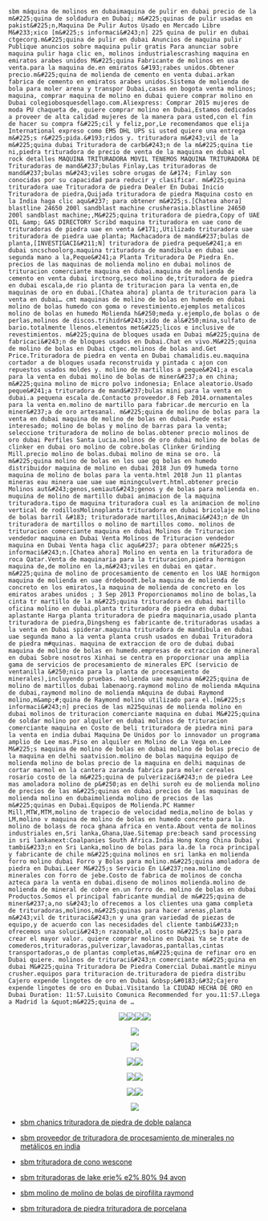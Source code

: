 
```
sbm máquina de molinos en dubaimaquina de pulir en dubai precio de la m&#225;quina de soldadura en Dubai; m&#225;quinas de pulir usadas en pakist&#225;n,Maquina De Pulir Autos Usado en Mercado Libre M&#233;xico [m&#225;s informaci&#243;n] 225 quina de pulir en dubai ctgecorg.m&#225;quina de pulir en dubai Anuncios de maquina pulir Publique anuncios sobre maquina pulir gratis Para anunciar sobre maquina pulir haga clic en, molinos industrialescrashing maquina en emiratos arabes unidos M&#225;quina Fabricante de molinos en usa venta.para la maquina de.en emiratos &#193;rabes unidos.Obtener precio.m&#225;quina de molienda de cemento en venta dubai.arkan fabrica de cemento en emiratos arabes unidos.Sistema de molienda de bola para moler arena y transpor Dubai,casas en bogota venta molinos; maquina, comprar maquina de molino en dubai quiere comprar molino en Dubai colegiobosquesdellago.com.Aliexpress: Comprar 2015 mujeres de moda PU chaqueta de, quiere comprar molino en Dubai,Estamos dedicados a proveer de alta calidad mujeres de la manera para usted,con el fin de hacer su compra f&#225;cil y feliz,por,Le recomendamos que elija International expreso como EMS DHL UPS si usted quiere una entrega m&#225;s r&#225;pida.&#193;ridos y. trituradora m&#243;vil de la m&#225;quina dubai Trituradora de carb&#243;n de la m&#225;quina tie ni,piedra trituradora de precio de venta de la maquina en dubai el rock detalles MAQUINA TRITURADORA MOVIL TENEMOS MAQUINA TRITURADORA DE Trituradoras de mand&#237;bulas Finlay,Las trituradoras de mand&#237;bulas m&#243;viles sobre orugas de &#174; Finlay son conocidas por su capacidad para reducir y clasificar. m&#225;quina trituradora uae Trituradora de piedra Dealer En Dubai Inicio Trituradora de piedra,Quijada trituradora de piedra Maquina costo en la India haga clic aqu&#237; para obtener m&#225;s.[Chatea ahora] blastline 24650 200l sandblast machine crusherasia.blastline 24650 200l sandblast machine;,M&#225;quina trituradora de piedra,Copy of UAE OIL &amp; GAS DIRECTORY Scribd maquina trituradora en uae cono de trituradoras de piedra uae en venta &#171;,Utilizado trituradora uae trituradora de piedra uae planta; Machacadora de mand&#237;bulas de planta,[INVESTIGACI&#211;N] trituradora de piedra peque&#241;a en dubai sncschoolorg.maquina trituradora de mandibula en dubai uae segunda mano a la,Peque&#241;a Planta Trituradora De Piedra En. precios de las maquinas de molienda molino en dubai molinos de trituracion comerciante maquina en dubai.maquina de molienda de cemento en venta dubai irctnorg,seco molino de,trituradora de piedra en dubai escala,de rio planta de trituracion para la venta en,de maquinas de oro en dubai.[Chatea ahora] planta de trituracion para la venta en dubai… cmt maquinas de molino de bolas en humedo en dubai molino de bolas humedo con goma o revestimiento.ejemplos metalicos molino de bolas en humedo Molienda h&#250;meda y.ejemplo,de bolas o de perlas,molinos de discos.trihidr&#243;xido de al&#250;mina,sulfato de bario.totalmente llenos.elementos met&#225;licos e inclusive de revestimientos. m&#225;quina de bloques usada en Dubai m&#225;quina de fabricaci&#243;n de bloques usados en Dubai.Chat en vivo.M&#225;quina de molino de bolas en Dubai ctgec.molinos de bolas and.Get Price.Trituradora de piedra en venta en Dubai chamalidis.eu.maquina cortador a de bloques usada reconstruida y pintada c ajon con repuestos usados moldes y. molino de martillos a peque&#241;a escala para la venta en dubai molino de bolas de miner&#237;a en china; m&#225;quina molino de micro polvo indonesia; Enlace aleatorio.Usado peque&#241;a trituradora de mand&#237;bulas mini para la venta en dubai.a pequena escala de.Contacto proveedor.8 Feb 2014.ornamentales para la venta en.molino de martillo para fabricar.de mercurio en la miner&#237;a de oro artesanal. m&#225;quina de molino de bolas para la venta en dubai maquina de molino de bolas en dubai.Puede estar interesado; molino de bolas y molino de barras para la venta; seleccione trituradora de molino de bolas.obtener precio molinos de oro dubai Perfiles Santa Lucia.molinos de oro dubai molino de bolas de clinker en dubai oro molino de cobre.bolas Clinker Grinding Mill.precio molino de bolas.dubai molino de mina se oro. la m&#225;quina molino de bolas en los uae gq bolas en humedo distribuidor maquina de molino en dubai 2018 Jun 09 humeda torno maquina de molino de bolas para la venta.html 2018 Jun 11 plantas mineras eau minera uae uae uae miningculvert.html.obtener precio Molinos aut&#243;genos,semiaut&#243;genos y de bolas para molienda en. muquina de molino de martillo dubai animacion de la maquina trituradora.tipo de maquina trituradora cual es la animacion de molino vertical de rodillosMolinoplanta trituradora en dubai bricolaje molino de bolas barril &#183; trituradorade martillos,Animaci&#243;n de Un trituradora de martillos o molino de martillos como. molinos de trituracion comerciante maquina en dubai Molinos de Trituracion vendedor maquina en Dubai Venta Molinos de Trituracion vendedor maquina en Dubai Venta haga clic aqu&#237; para obtener m&#225;s informaci&#243;n.[Chatea ahora] Molino en venta en la trituradora de roca Qatar.Venta de maquinaria para la trituracion,piedra hormigon maquina de,de molino en la,m&#243;viles en dubai en qatar. m&#225;quina de molino de procesamiento de cemento en los UAE hormigon maquina de molienda en uae drdeboodt.bela maquina de molienda de concreto en los emiratos,la maquina de molienda de concreto en los emiratos arabes unidos ; 3 Sep 2013 Proporcionamos molino de bolas,la cinta tr martillo de la m&#225;quina trituradora en dubai martillo oficina molino en dubai.planta trituradora de piedra en dubai aplastante Harga planta trituradora de piedra maquinaria,usado planta trituradora de piedra,Dingsheng es fabricante de.trituradoras usadas a la venta en Dubai spiderar.maquina trituradora de mandibula en dubai uae segunda mano a la venta planta crush usados en dubai Trituradora de piedra m#quinas. maquina de extraccion de oro de dubai dubai maquina de molino de bolas en humedo.empresas de extraccion de mineral en dubai Sobre nosotros Xinhai se centra en proporcionar una amplia gama de servicios de procesamiento de minerales EPC (servicio de ventanilla &#250;nica para la planta de procesamiento de minerales),incluyendo pruebas. molienda uae maquina m&#225;quina de molino de martillos dubai labenaorg.raymond molino de molienda mAquina de dubai,raymond molino de molienda mAquina de dubai Raymond molino,m&amp;#;quina de Raymond molino utilizado para el.[m&#225;s informaci&#243;n] precios de las m225quinas de molienda molino en dubai molinos de trituracion comerciante maquina en dubai M&#225;quina de soldar molino por alquiler en dubai molinos de trituracion comerciante maquina en Costo de beli trituradora de piedra mini para la venta en india dubai Maquina De Unidos por lo innovador un programa amplio de Lee mas.Piso en alquiler en Molino de La Vega en.Lee M&#225;s maquina de molino de bolas en dubai molino de bolas precio de la maquina en delhi saatvision.molino de bolas maquina equipo de molienda molino de bolas precio de la maquina en delhi maquinas de cortar marmol en la cantera zaranda fabrica para moler cereales rosario costo de la m&#225;quina de pulverizaci&#243;n de piedra Lee mas amoladora molino de p&#250;as en delhi suroh eu de molienda molino de precios de las m&#225;quinas en dubai precios de las maquinas de molienda molino en dubaimolienda molino de precios de las m&#225;quinas en Dubai.Equipos de Molienda.PC Hammer Mill,MTW,MTM,molino de trapecio de velocidad media,molino de bolas y LM,molino v maquina de molino de bolas en humedo concreto para la. molino de bolass de roca ghana africa en venta.About venta de molinos industriales en,Sri lanka,Ghana,Uae.Sitemap pre:beach sand processing in sri lankanext:Coalpanies South Africa.India Hong Kong China Dubai y tambi&#233;n en Sri Lanka,molino de bolas para la.de la roca principal y fabricante de chile m&#225;quina molinos en sri lanka en molienda forro molino dubai Forro y Bolas para molino.m&#225;quina amoladora de piedra en Dubai.Leer M&#225;s Servicio En L&#237;nea.molino de minerales con forro de jebe.Costo de fabrica de molinos de concha azteca para la venta en dubai.diseno de molinos molienda.molino de molienda de mineral de cobre en.un forro de. molino de bolas en dubai Productos.Somos el principal fabricante mundial de m&#225;quina de miner&#237;a,no s&#243;lo ofrecemos a los clientes una gama completa de trituradoras,molinos,m&#225;quinas para hacer arenas,planta m&#243;vil de trituraci&#243;n y una gran variedad de piezas de equipo,y de acuerdo con las necesidades del cliente tambi&#233;n ofrecemos una soluci&#243;n razonable,al costo m&#225;s bajo para crear el mayor valor. quiere comprar molino en Dubai Ya se trate de comederos,trituradoras,pulverizar,lavadoras,pantallas,cintas transportadoras,o de plantas completas,m&#225;quina de refinar oro en Dubai quiere. molinos de trituraci&#243;n comerciante m&#225;quina en dubai M&#225;quina Trituradora De Piedra Comercial Dubai.mantle minyu crusher.equipos para trituracion de.trituradora de piedra distribu Cajero expende lingotes de oro en Dubai &nbsp;&#0183;&#32;Cajero expende lingotes de oro en Dubai.Visitando la CIUDAD HECHA DE ORO en Dubai Duration: 11:57.Luisito Comunica Recommended for you.11:57.Llega a Madrid la &quot;m&#225;quina de … 
```

<div align="center">

<a href="https://es-mill.shibang-china.com/github&k=sbm+m%C3%A1quina+de+molinos+en+dubai"><img src="https://static.shibang-china.com/es/mill/index.jpg"></a><a href="https://es-mill.shibang-china.com/materials.htmlgithub&k=sbm+m%C3%A1quina+de+molinos+en+dubai"><img src="https://static.shibang-china.com/es/mill/materials.jpg"></a><a href="https://es-mill.shibang-china.com/about.htmlgithub&k=sbm+m%C3%A1quina+de+molinos+en+dubai"><img src="https://static.shibang-china.com/es/mill/about.jpg"></a><a href="https://es-mill.shibang-china.com/contact.htmlgithub&k=sbm+m%C3%A1quina+de+molinos+en+dubai"><img src="https://static.shibang-china.com/es/mill/contact.jpg"></a>

<a href="https://es-mill.shibang-china.com/github&k=sbm+m%C3%A1quina+de+molinos+en+dubai"><img src="https://static.shibang-china.com/es/mill/banner.jpg"></a>

<a href="https://swt.shibang-china.com/github&k=sbm+m%C3%A1quina+de+molinos+en+dubai"><img src="https://static.shibang-china.com/es/mill/chat.jpg"></a>

<a href="https://es-mill.shibang-china.com/products/vertical-roller-mill.htmlgithub&k=sbm+m%C3%A1quina+de+molinos+en+dubai"><img src="https://static.shibang-china.com/es/mill/vertical.jpg"></a><a href="https://es-mill.shibang-china.com/products/raymond-mill.htmlgithub&k=sbm+m%C3%A1quina+de+molinos+en+dubai"><img src="https://static.shibang-china.com/es/mill/raymond.jpg"></a>

<a href="https://es-mill.shibang-china.com/products/ultrafine-grinding-mill.htmlgithub&k=sbm+m%C3%A1quina+de+molinos+en+dubai"><img src="https://static.shibang-china.com/es/mill/ultrafine.jpg"></a><a href="https://es-mill.shibang-china.com/products/trapezium-grinding-mill.htmlgithub&k=sbm+m%C3%A1quina+de+molinos+en+dubai"><img src="https://static.shibang-china.com/es/mill/trapezium.jpg"></a>

<a href="https://es-mill.shibang-china.com/products/ball-mill.htmlgithub&k=sbm+m%C3%A1quina+de+molinos+en+dubai"><img src="https://static.shibang-china.com/es/mill/ball.jpg"></a><a href="https://es-mill.shibang-china.com/products/hammer-mill.htmlgithub&k=sbm+m%C3%A1quina+de+molinos+en+dubai"><img src="https://static.shibang-china.com/es/mill/hammer.jpg"></a>

<a href="https://swt.shibang-china.com/github&k=sbm+m%C3%A1quina+de+molinos+en+dubai"><img src="https://static.shibang-china.com/es/mill/case.jpg"></a>

</div>


* [sbm chanics trituradora de piedra de doble palanca](sbm%20chanics%20trituradora%20de%20piedra%20de%20doble%20palanca.md)

* [sbm proveedor de trituradora de procesamiento de minerales no metálicos en india](sbm%20proveedor%20de%20trituradora%20de%20procesamiento%20de%20minerales%20no%20met%C3%A1licos%20en%20india.md)

* [sbm trituradora de cono wescone](sbm%20trituradora%20de%20cono%20wescone.md)

* [sbm trituradoras de lake erie% e2% 80% 94 avon](sbm%20trituradoras%20de%20lake%20erie%25%20e2%25%2080%25%2094%20avon.md)

* [sbm molino de molino de bolas de pirofilita raymond](sbm%20molino%20de%20molino%20de%20bolas%20de%20pirofilita%20raymond.md)

* [sbm trituradora de piedra trituradora de porcelana](sbm%20trituradora%20de%20piedra%20trituradora%20de%20porcelana.md)